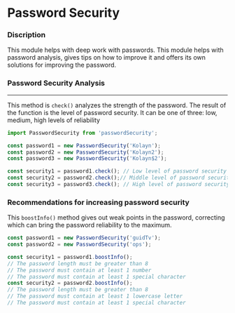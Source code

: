 # Password Security

### Discription
This module helps with deep work with passwords. This module helps with password analysis, gives tips on how to improve it and offers its own solutions for improving the password.

### Password Security Analysis
___

This method is `check()` analyzes the strength of the password. The result of the function is the level of password security. It can be one of three: low, medium, high levels of reliability

```javascript
import PasswordSecurity from 'passwordSecurity';

const password1 = new PasswordSecurity('Kolayn');
const password2 = new PasswordSecurity('Kolayn2');
const password3 = new PasswordSecurity('Kolayn$2');

const security1 = password1.check(); // Low level of password security
const security2 = password2.check();// Middle level of password security
const security3 = password3.check(); // High level of password security
```

### Recommendations for increasing password security

This `boostInfo()` method gives out weak points in the password, correcting which can bring the password reliability to the maximum.

```javascript
const password1 = new PasswordSecurity('guidTv');
const password2 = new PasswordSecurity('ops');

const security1 = password1.boostInfo(); 
// The password length must be greater than 8
// The password must contain at least 1 number
// The password must contain at least 1 special character 
const security2 = password2.boostInfo(); 
// The password length must be greater than 8
// The password must contain at least 1 lowercase letter 
// The password must contain at least 1 special character 
```